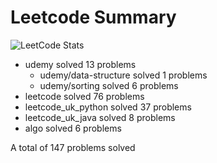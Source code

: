# Leetcode Summary

![LeetCode Stats](https://leetcard.jacoblin.cool/erik1110?theme=nord&ext=heatmap)

- udemy solved 13 problems
  - udemy/data-structure solved 1 problems
  - udemy/sorting solved 6 problems
- leetcode solved 76 problems
- leetcode_uk_python solved 37 problems
- leetcode_uk_java solved 8 problems
- algo solved 6 problems

A total of 147 problems solved
